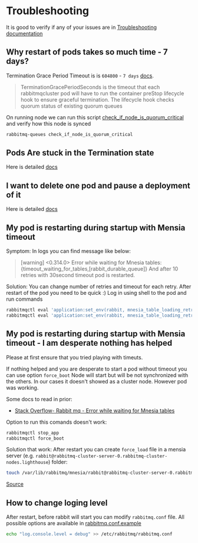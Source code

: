 # Troubleshooting

It is good to verify if any of your issues are in [Troubleshooting documentation](https://www.rabbitmq.com/kubernetes/operator/troubleshooting-operator)


## Why restart of pods takes so much time - 7 days?

Termination Grace Period Timeout is is `604800` - `7 days` [docs](https://www.rabbitmq.com/kubernetes/operator/using-operator#TerminationGracePeriodSeconds).
>TerminationGracePeriodSeconds is the timeout that each rabbitmqcluster pod will have to run the container preStop lifecycle hook to ensure graceful termination. The lifecycle hook checks quorum status of existing quorum queues

On running node we can run this script [check_if_node_is_quorum_critical](https://www.rabbitmq.com/docs/man/rabbitmq-queues.8#check_if_node_is_quorum_critical)
and verify how this node is synced
```bash
rabbitmq-queues check_if_node_is_quorum_critical
```

## Pods Are stuck in the Termination state

Here is detailed [docs](https://www.rabbitmq.com/kubernetes/operator/troubleshooting-operator#pods-stuck-in-terminating-state)

## I want to delete one pod and pause a deployment of it

Here is detailed [docs](https://www.rabbitmq.com/kubernetes/operator/troubleshooting-operator#pods-crash-loop)

## My pod is restarting during startup with Mensia timeout

Symptom:
In logs you can find message like below:
>[warning] <0.314.0> Error while waiting for Mnesia tables: {timeout_waiting_for_tables,[rabbit_durable_queue]}
And after 10 retries with 30second timeout pod is restarted. 

Solution:
You can change number of retries and timeout for each retry. 
After restart of the pod you need to be quick :)
Log in using shell to the pod and run commands

```bash
rabbitmqctl eval 'application:set_env(rabbit, mnesia_table_loading_retry_timeout, 60000).'
rabbitmqctl eval 'application:set_env(rabbit, mnesia_table_loading_retry_limit, 20).'
```

## My pod is restarting during startup with Mensia timeout - I am desperate nothing has helped

Please at first ensure that you tried playing with timeuts.

If nothing helped and you are desperate to start a pod without timeout you can use option `force_boot`
Node will start but will be not synchronized with the others.
In our cases it doesn't showed as a cluster node. However pod was working.

Some docs to read in prior:
- [Stack Overflow-  Rabbit mq - Error while waiting for Mnesia tables](https://stackoverflow.com/a/66567321/7255767)

Option to run this comands doesn't work:
```bash
rabbitmqctl stop_app
rabbitmqctl force_boot
```

Solution that work:
After restart you can create `force_load` file in a 
mensia server (e.g. `rabbit@rabbitmq-cluster-server-0.rabbitmq-cluster-nodes.lighthouse`) folder:
```bash
touch /var/lib/rabbitmq/mnesia/rabbit@rabbitmq-cluster-server-0.rabbitmq-cluster-nodes.lighthouse/force_load
```
[Source](https://github.com/helm/charts/issues/13485#issuecomment-493384936)

## How to change loging level

After restart, before rabbit will start you can modify `rabbitmq.conf` file.
All possible options are available in [rabbitmq.conf.example](https://github.com/rabbitmq/rabbitmq-server/blob/main/deps/rabbit/docs/rabbitmq.conf.example)

```bash
echo "log.console.level = debug" >> /etc/rabbitmq/rabbitmq.conf
```
